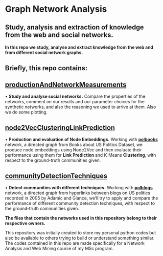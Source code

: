 # Graph Network Analysis
## **Study, analysis and extraction of knowledge from the web and social networks.**

#### In this repo we study, analyse and extract knowledge from the web and from different social network graphs.

## Briefly, this repo contains:

  ## [productionAndNetworkMeasurements](https://github.com/christakakis/graph_network_analysis/tree/main/productionAndNetworkMeasurements)
  • **Study and analyse social networks.** Compare the properties of the networks, comment on our results and our parameter choices for the synthetic networks, and also the reasoning we used to arrive at them. Also we do some plotting.

  ## [node2VecClusteringLinkPrediction](https://github.com/christakakis/graph_network_analysis/tree/main/node2VecClusteringLinkPrediction)
  • **Production and evaluation of Node Embeddings.** Working with [**polbooks**](http://networkdata.ics.uci.edu/data/polbooks/) network, a directed graph from Books about US Politics Dataset, we produce node embeddings using Node2Vec and then evaluate their performance using them for **Link Prediction** and K-Means **Clustering**, with respect to the ground-truth communities given.
  
  ## [communityDetectionTechniques](https://github.com/christakakis/graph_network_analysis/tree/main/communityDetectionTechniques)
  • **Detect communities with different techniques.** Working with [**polblogs**](http://wwwpersonal.umich.edu/~mejn/netdata/polblogs.zip) network, a directed graph from hyperlinks between blogs on US politics recorded in 2005 by Adamic and Glance, we'll try to apply and compare the performance of different community detection techniques, with respect to the ground-truth communities given.

**The files that contain the networks used in this repository belong to their respective owners.**

This repository was initially created to store my personal python codes but also be available to others trying to build or understand something similar.
The codes contained in this repo are made specifically for a Network Analysis and Web Mining course of my MSc program.
